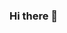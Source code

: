 ### Hi there 👋

<!--
**AFarsole/AFarsole** is a ✨ _special_ ✨ repository because its `README.md` (this file) appears on your GitHub profile.

Here are some ideas to get you started:

- 🔭 I’m currently working on Cloud Architecture
- 🌱 I’m currently learning Angular, AWS New Services, AI/ML
- 👯 I’m looking to collaborate on OpenSource Projects
- 💬 Ask me about Enterprise Architecture, Cloud Concepts, AWS, Web Development
- 📫 How to reach me: Twitter @ijankya
- 😄 Pronouns: He/Him/His
-->
